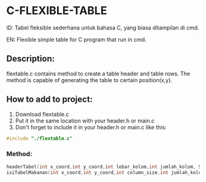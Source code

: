# C-FLEXIBLE-TABLE
ID:
Tabel fleksible sederhana untuk bahasa C, yang biasa ditampilan di cmd. 

EN:
Flexible simple table for C program that run in cmd.

## Description:
flextable.c contains method to create a table header and table rows. 
The method is capable of generating the table to certain position(x,y).

## How to add to project:
1. Download flextable.c
2. Put it in the same location with your header.h or main.c
3. Don't forget to include it in your header.h or main.c like this:
```c
#include "./flextable.c"
```

### Method:
```c
headerTabel(int x_coord,int y_coord,int lebar_kolom,int jumlah_kolom, StringContent isi_header[]);
isiTabelMakanan(int x_coord,int y_coord,int column_size,int jumlah_kolom,int jumlah_menu, StringContent isi_baris[],int urutan_baris);
```
